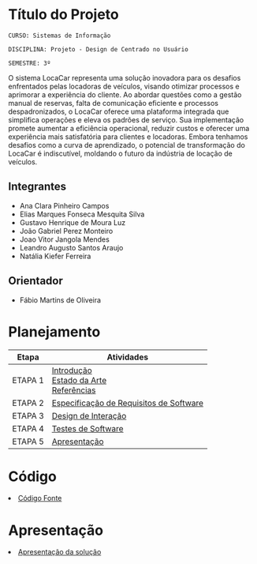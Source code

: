 # Título do Projeto

`CURSO: Sistemas de Informação`

`DISCIPLINA: Projeto - Design de Centrado no Usuário`

`SEMESTRE: 3º`

O sistema LocaCar representa uma solução inovadora para os desafios enfrentados pelas locadoras de veículos, visando otimizar processos e aprimorar a experiência do cliente. Ao abordar questões como a gestão manual de reservas, falta de comunicação eficiente e processos despadronizados, o LocaCar oferece uma plataforma integrada que simplifica operações e eleva os padrões de serviço. Sua implementação promete aumentar a eficiência operacional, reduzir custos e oferecer uma experiência mais satisfatória para clientes e locadoras. Embora tenhamos desafios como a curva de aprendizado, o potencial de transformação do LocaCar é indiscutível, moldando o futuro da indústria de locação de veículos. 

## Integrantes

* Ana Clara Pinheiro Campos
* Elias Marques Fonseca Mesquita Silva
* Gustavo Henrique de Moura Luz
* João Gabriel Perez Monteiro
* Joao Vitor Jangola Mendes
* Leandro Augusto Santos Araujo
* Natália Kiefer Ferreira

## Orientador

* Fábio Martins de Oliveira

# Planejamento

| Etapa         | Atividades |
|  :----:   | ----------- |
| ETAPA 1         |[Introdução](docs/introducao.md) <br> [Estado da Arte](docs/estado.md) <br> [Referências](docs/referencias.md) |
| ETAPA 2         |[Especificação de Requisitos de Software](docs/especificacao.md) |
| ETAPA 3         |[Design de Interação](docs/design.md) |
| ETAPA 4        |[Testes de Software](docs/testes.md) |
| ETAPA 5         | [Apresentação](docs/apresentacao.md) |


# Código

<li><a href="src/codigo.md"> Código Fonte</a></li>

# Apresentação

<li><a href="docs/apresentacao.md"> Apresentação da solução</a></li>
